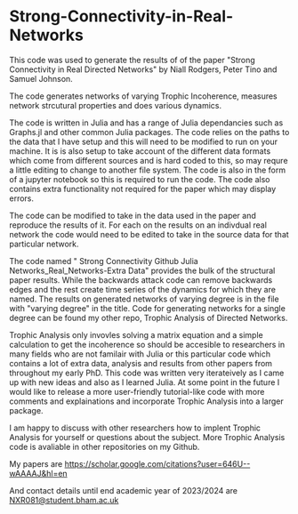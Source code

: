 # Strong-Connectivity-in-Real-Networks



This code was used to generate the results of of the paper "Strong Connectivity in Real Directed Networks" by Niall Rodgers, Peter Tino and Samuel Johnson.

The code generates networks of varying Trophic Incoherence, measures network strcutural properties and does various dynamics.

The code is written in Julia and has a range of Julia dependancies such as Graphs.jl and other common Julia packages. The code relies on the paths to the data that I have setup and this will need to be modified to run on your machine. It is is also setup to take account of the different data formats which come from different sources and is hard coded to this, so may requre a little editing to change to another file system. The code is also in the form of a jupyter notebook so this is required to run the code. The code also contains extra functionality not required for the paper which may display errors. 

The code can be modified to take in the data used in the paper and reproduce the results of it. For each on the results on an indivdual real network the code would need to be edited to take in the source data for that particular network.

The code named " Strong Connectivity Github Julia Networks_Real_Networks-Extra Data" provides the bulk of the structural paper results. While the backwards attack code can remove backwards edges and the rest create time series of the dynamics for which they are named. The results on generated networks of varying degree is in the file with "varying degree" in the title. Code for generating networks for a single degree can be found my other repo, Trophic Analysis of Directed Networks. 

Trophic Analysis only invovles solving a matrix equation and a simple calculation to get the incoherence so should be accesible to researchers in many fields who are not familair with Julia or this particular code which contains a lot of extra data, analysis and results from other papers from throughout my early PhD. This code was written very iterateively as I came up with new ideas and also as I learned Julia. At some point in the future I would like to release a more user-friendly tutorial-like code with more comments and explainations and incorporate Trophic Analysis into a larger package. 

I am happy to discuss with other researchers how to implent Trophic Analysis for yourself or questions about the subject. More Trophic Analysis code is avaliable in other repositories on my Github.

My papers are https://scholar.google.com/citations?user=646U--wAAAAJ&hl=en

And contact details until end academic year of 2023/2024 are NXR081@student.bham.ac.uk
